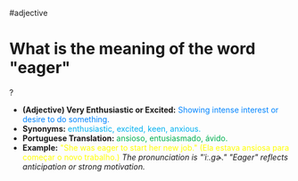 #adjective

# What is the meaning of the word "eager"
?
* **(Adjective) Very Enthusiastic or Excited:** <span style="color:rgb(0, 132, 255)">Showing intense interest or desire to do something.</span>
* **Synonyms:** <span style="color:rgb(0, 176, 240)">enthusiastic, excited, keen, anxious.</span>
* **Portuguese Translation:** <span style="color:rgb(0, 176, 80)">ansioso, entusiasmado, ávido.</span>
* **Example:** <span style="color:rgb(255, 255, 0)">"She was eager to start her new job." (Ela estava ansiosa para começar o novo trabalho.)</span>
*The pronunciation is "ˈiː.ɡɚ." "Eager" reflects anticipation or strong motivation.*
<!--SR:!2025-07-09,1,190-->
